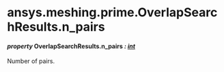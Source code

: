 # ansys.meshing.prime.OverlapSearchResults.n_pairs



#### *property* OverlapSearchResults.n_pairs *: [int](https://docs.python.org/3.11/library/functions.html#int)*

Number of pairs.

<!-- !! processed by numpydoc !! -->
